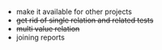 - make it available for other projects
- ~~get rid of single relation and related tests~~
- ~~multi value relation~~
- joining reports